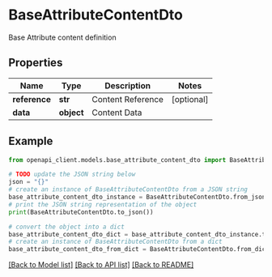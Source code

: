 # BaseAttributeContentDto

Base Attribute content definition

## Properties

Name | Type | Description | Notes
------------ | ------------- | ------------- | -------------
**reference** | **str** | Content Reference | [optional] 
**data** | **object** | Content Data | 

## Example

```python
from openapi_client.models.base_attribute_content_dto import BaseAttributeContentDto

# TODO update the JSON string below
json = "{}"
# create an instance of BaseAttributeContentDto from a JSON string
base_attribute_content_dto_instance = BaseAttributeContentDto.from_json(json)
# print the JSON string representation of the object
print(BaseAttributeContentDto.to_json())

# convert the object into a dict
base_attribute_content_dto_dict = base_attribute_content_dto_instance.to_dict()
# create an instance of BaseAttributeContentDto from a dict
base_attribute_content_dto_from_dict = BaseAttributeContentDto.from_dict(base_attribute_content_dto_dict)
```
[[Back to Model list]](../README.md#documentation-for-models) [[Back to API list]](../README.md#documentation-for-api-endpoints) [[Back to README]](../README.md)



